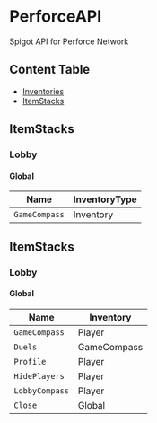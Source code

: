 <!-- Introduction -->
# PerforceAPI
Spigot API for Perforce Network


<!-- Content Table -->
## Content Table
* [Inventories](#inventories)
* [ItemStacks](#itemstacks)


<!-- Inventories -->
## ItemStacks

### Lobby

#### Global
Name | InventoryType
---- | ----
`GameCompass` | Inventory


<!-- ItemStacks -->
## ItemStacks

### Lobby

#### Global
Name | Inventory
---- | ----
`GameCompass` | Player
`Duels` | GameCompass
`Profile` | Player
`HidePlayers` | Player
`LobbyCompass` | Player
`Close` | Global
